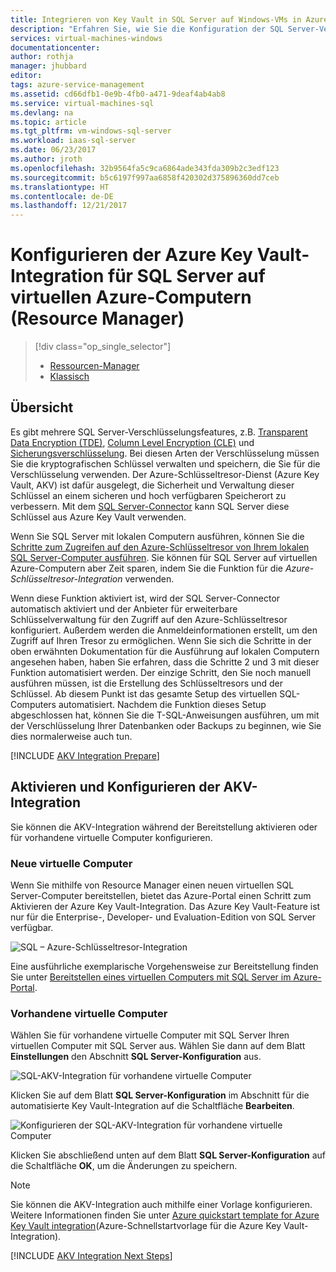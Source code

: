 ```yaml
---
title: Integrieren von Key Vault in SQL Server auf Windows-VMs in Azure (Resource Manager) | Microsoft-Dokumentation
description: "Erfahren Sie, wie Sie die Konfiguration der SQL Server-Verschlüsselung zur Verwendung mit dem Azure-Schlüsseltresor automatisieren. In diesem Thema wird beschrieben, wie Sie die Azure-Schlüsseltresor-Integration mit virtuellen SQL Server-Computern verwenden, die mit dem Ressourcen-Manager erstellt wurden."
services: virtual-machines-windows
documentationcenter: 
author: rothja
manager: jhubbard
editor: 
tags: azure-service-management
ms.assetid: cd66dfb1-0e9b-4fb0-a471-9deaf4ab4ab8
ms.service: virtual-machines-sql
ms.devlang: na
ms.topic: article
ms.tgt_pltfrm: vm-windows-sql-server
ms.workload: iaas-sql-server
ms.date: 06/23/2017
ms.author: jroth
ms.openlocfilehash: 32b9564fa5c9ca6864ade343fda309b2c3edf123
ms.sourcegitcommit: b5c6197f997aa6858f420302d375896360dd7ceb
ms.translationtype: HT
ms.contentlocale: de-DE
ms.lasthandoff: 12/21/2017
---
```

# <a name="configure-azure-key-vault-integration-for-sql-server-on-azure-virtual-machines-resource-manager"></a>Konfigurieren der Azure Key Vault-Integration für SQL Server auf virtuellen Azure-Computern (Resource Manager)
> [!div class="op_single_selector"]
> * [Ressourcen-Manager](virtual-machines-windows-ps-sql-keyvault.md)
> * [Klassisch](../classic/ps-sql-keyvault.md)
> 
> 

## <a name="overview"></a>Übersicht
Es gibt mehrere SQL Server-Verschlüsselungsfeatures, z.B. [Transparent Data Encryption (TDE)](https://msdn.microsoft.com/library/bb934049.aspx), [Column Level Encryption (CLE)](https://msdn.microsoft.com/library/ms173744.aspx) und [Sicherungsverschlüsselung](https://msdn.microsoft.com/library/dn449489.aspx). Bei diesen Arten der Verschlüsselung müssen Sie die kryptografischen Schlüssel verwalten und speichern, die Sie für die Verschlüsselung verwenden. Der Azure-Schlüsseltresor-Dienst (Azure Key Vault, AKV) ist dafür ausgelegt, die Sicherheit und Verwaltung dieser Schlüssel an einem sicheren und hoch verfügbaren Speicherort zu verbessern. Mit dem [SQL Server-Connector](http://www.microsoft.com/download/details.aspx?id=45344) kann SQL Server diese Schlüssel aus Azure Key Vault verwenden.

Wenn Sie SQL Server mit lokalen Computern ausführen, können Sie die [Schritte zum Zugreifen auf den Azure-Schlüsseltresor von Ihrem lokalen SQL Server-Computer ausführen](https://msdn.microsoft.com/library/dn198405.aspx). Sie können für SQL Server auf virtuellen Azure-Computern aber Zeit sparen, indem Sie die Funktion für die *Azure-Schlüsseltresor-Integration* verwenden.

Wenn diese Funktion aktiviert ist, wird der SQL Server-Connector automatisch aktiviert und der Anbieter für erweiterbare Schlüsselverwaltung für den Zugriff auf den Azure-Schlüsseltresor konfiguriert. Außerdem werden die Anmeldeinformationen erstellt, um den Zugriff auf Ihren Tresor zu ermöglichen. Wenn Sie sich die Schritte in der oben erwähnten Dokumentation für die Ausführung auf lokalen Computern angesehen haben, haben Sie erfahren, dass die Schritte 2 und 3 mit dieser Funktion automatisiert werden. Der einzige Schritt, den Sie noch manuell ausführen müssen, ist die Erstellung des Schlüsseltresors und der Schlüssel. Ab diesem Punkt ist das gesamte Setup des virtuellen SQL-Computers automatisiert. Nachdem die Funktion dieses Setup abgeschlossen hat, können Sie die T-SQL-Anweisungen ausführen, um mit der Verschlüsselung Ihrer Datenbanken oder Backups zu beginnen, wie Sie dies normalerweise auch tun.

[!INCLUDE [AKV Integration Prepare](../../../../includes/virtual-machines-sql-server-akv-prepare.md)]

## <a name="enabling-and-configuring-akv-integration"></a>Aktivieren und Konfigurieren der AKV-Integration
Sie können die AKV-Integration während der Bereitstellung aktivieren oder für vorhandene virtuelle Computer konfigurieren.

### <a name="new-vms"></a>Neue virtuelle Computer
Wenn Sie mithilfe von Resource Manager einen neuen virtuellen SQL Server-Computer bereitstellen, bietet das Azure-Portal einen Schritt zum Aktivieren der Azure Key Vault-Integration. Das Azure Key Vault-Feature ist nur für die Enterprise-, Developer- und Evaluation-Edition von SQL Server verfügbar.

![SQL – Azure-Schlüsseltresor-Integration](./media/virtual-machines-windows-ps-sql-keyvault/azure-sql-arm-akv.png)

Eine ausführliche exemplarische Vorgehensweise zur Bereitstellung finden Sie unter [Bereitstellen eines virtuellen Computers mit SQL Server im Azure-Portal](virtual-machines-windows-portal-sql-server-provision.md).

### <a name="existing-vms"></a>Vorhandene virtuelle Computer
Wählen Sie für vorhandene virtuelle Computer mit SQL Server Ihren virtuellen Computer mit SQL Server aus. Wählen Sie dann auf dem Blatt **Einstellungen** den Abschnitt **SQL Server-Konfiguration** aus.

![SQL-AKV-Integration für vorhandene virtuelle Computer](./media/virtual-machines-windows-ps-sql-keyvault/azure-sql-rm-akv-existing-vms.png)

Klicken Sie auf dem Blatt **SQL Server-Konfiguration** im Abschnitt für die automatisierte Key Vault-Integration auf die Schaltfläche **Bearbeiten**.

![Konfigurieren der SQL-AKV-Integration für vorhandene virtuelle Computer](./media/virtual-machines-windows-ps-sql-keyvault/azure-sql-rm-akv-configuration.png)

Klicken Sie abschließend unten auf dem Blatt **SQL Server-Konfiguration** auf die Schaltfläche **OK**, um die Änderungen zu speichern.

> [!NOTE]
> Sie können die AKV-Integration auch mithilfe einer Vorlage konfigurieren. Weitere Informationen finden Sie unter [Azure quickstart template for Azure Key Vault integration](https://github.com/Azure/azure-quickstart-templates/tree/master/101-vm-sql-existing-keyvault-update)(Azure-Schnellstartvorlage für die Azure Key Vault-Integration).
> 
> 

[!INCLUDE [AKV Integration Next Steps](../../../../includes/virtual-machines-sql-server-akv-next-steps.md)]

